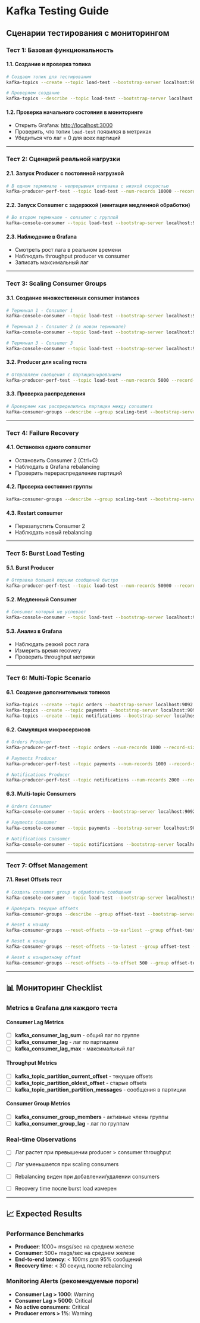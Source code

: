 # Kafka Testing Guide

## **Сценарии тестирования с мониторингом**

### Тест 1: **Базовая функциональность**

#### 1.1. Создание и проверка топика

```bash
# Создаем топик для тестирования
kafka-topics --create --topic load-test --bootstrap-server localhost:9092 --partitions 6 --replication-factor 1

# Проверяем создание
kafka-topics --describe --topic load-test --bootstrap-server localhost:9092
```

#### 1.2. Проверка начального состояния в мониторинге

- Открыть Grafana: <http://localhost:3000>
- Проверить, что топик `load-test` появился в метриках
- Убедиться что лаг = 0 для всех партиций

---

### Тест 2: **Сценарий реальной нагрузки**

#### 2.1. Запуск Producer с постоянной нагрузкой

```bash
# В одном терминале - непрерывная отправка с низкой скоростью
kafka-producer-perf-test --topic load-test --num-records 10000 --record-size 512 --throughput 50 --producer-props bootstrap.servers=localhost:9092 acks=1
```

#### 2.2. Запуск Consumer с задержкой (имитация медленной обработки)

```bash
# Во втором терминале - consumer с группой
kafka-console-consumer --topic load-test --bootstrap-server localhost:9092 --group slow-processors --property print.timestamp=true
```

#### 2.3. Наблюдение в Grafana

- Смотреть рост лага в реальном времени
- Наблюдать throughput producer vs consumer
- Записать максимальный лаг

---

### Тест 3: **Scaling Consumer Groups**

#### 3.1. Создание множественных consumer instances

```bash
# Терминал 1 - Consumer 1
kafka-console-consumer --topic load-test --bootstrap-server localhost:9092 --group scaling-test --property print.partition=true

# Терминал 2 - Consumer 2 (в новом терминале)
kafka-console-consumer --topic load-test --bootstrap-server localhost:9092 --group scaling-test --property print.partition=true

# Терминал 3 - Consumer 3
kafka-console-consumer --topic load-test --bootstrap-server localhost:9092 --group scaling-test --property print.partition=true
```

#### 3.2. Producer для scaling теста

```bash
# Отправляем сообщения с партиционированием
kafka-producer-perf-test --topic load-test --num-records 5000 --record-size 256 --throughput 100 --producer-props bootstrap.servers=localhost:9092
```

#### 3.3. Проверка распределения

```bash
# Проверяем как распределились партиции между consumers
kafka-consumer-groups --describe --group scaling-test --bootstrap-server localhost:9092
```

---

### Тест 4: **Failure Recovery**

#### 4.1. Остановка одного consumer

- Остановить Consumer 2 (Ctrl+C)
- Наблюдать в Grafana rebalancing
- Проверить перераспределение партиций

#### 4.2. Проверка состояния группы

```bash
kafka-consumer-groups --describe --group scaling-test --bootstrap-server localhost:9092
```

#### 4.3. Restart consumer

- Перезапустить Consumer 2
- Наблюдать новый rebalancing

---

### Тест 5: **Burst Load Testing**

#### 5.1. Burst Producer

```bash
# Отправка большой порции сообщений быстро
kafka-producer-perf-test --topic load-test --num-records 50000 --record-size 1024 --throughput -1 --producer-props bootstrap.servers=localhost:9092 batch.size=16384
```

#### 5.2. Медленный Consumer

```bash
# Consumer который не успевает
kafka-console-consumer --topic load-test --bootstrap-server localhost:9092 --group burst-test
```

#### 5.3. Анализ в Grafana

- Наблюдать резкий рост лага
- Измерить время recovery
- Проверить throughput метрики

---

### Тест 6: **Multi-Topic Scenario**

#### 6.1. Создание дополнительных топиков

```bash
kafka-topics --create --topic orders --bootstrap-server localhost:9092 --partitions 3 --replication-factor 1
kafka-topics --create --topic payments --bootstrap-server localhost:9092 --partitions 3 --replication-factor 1
kafka-topics --create --topic notifications --bootstrap-server localhost:9092 --partitions 3 --replication-factor 1
```

#### 6.2. Симуляция микросервисов

```bash
# Orders Producer
kafka-producer-perf-test --topic orders --num-records 1000 --record-size 256 --throughput 10 --producer-props bootstrap.servers=localhost:9092 &

# Payments Producer
kafka-producer-perf-test --topic payments --num-records 1000 --record-size 128 --throughput 15 --producer-props bootstrap.servers=localhost:9092 &

# Notifications Producer
kafka-producer-perf-test --topic notifications --num-records 2000 --record-size 64 --throughput 25 --producer-props bootstrap.servers=localhost:9092 &
```

#### 6.3. Multi-topic Consumers

```bash
# Orders Consumer
kafka-console-consumer --topic orders --bootstrap-server localhost:9092 --group orders-service &

# Payments Consumer
kafka-console-consumer --topic payments --bootstrap-server localhost:9092 --group payments-service &

# Notifications Consumer
kafka-console-consumer --topic notifications --bootstrap-server localhost:9092 --group notifications-service &
```

---

### Тест 7: **Offset Management**

#### 7.1. Reset Offsets тест

```bash
# Создать consumer group и обработать сообщения
kafka-console-consumer --topic load-test --bootstrap-server localhost:9092 --group offset-test --max-messages 100

# Проверить текущие offsets
kafka-consumer-groups --describe --group offset-test --bootstrap-server localhost:9092

# Reset к началу
kafka-consumer-groups --reset-offsets --to-earliest --group offset-test --topic load-test --bootstrap-server localhost:9092 --execute

# Reset к концу
kafka-consumer-groups --reset-offsets --to-latest --group offset-test --topic load-test --bootstrap-server localhost:9092 --execute

# Reset к конкретному offset
kafka-consumer-groups --reset-offsets --to-offset 500 --group offset-test --topic load-test --bootstrap-server localhost:9092 --execute
```

---

## 📊 **Мониторинг Checklist**

### Metrics в Grafana для каждого теста

#### Consumer Lag Metrics

- [ ] **kafka_consumer_lag_sum** - общий лаг по группе
- [ ] **kafka_consumer_lag** - лаг по партициям
- [ ] **kafka_consumer_lag_max** - максимальный лаг

#### Throughput Metrics

- [ ] **kafka_topic_partition_current_offset** - текущие offsets
- [ ] **kafka_topic_partition_oldest_offset** - старые offsets
- [ ] **kafka_topic_partition_partition_messages** - сообщения в партиции

#### Consumer Group Metrics

- [ ] **kafka_consumer_group_members** - активные члены группы
- [ ] **kafka_consumer_group_lag** - лаг по группам

### Real-time Observations

- [ ] Лаг растет при превышении producer > consumer throughput
- [ ] Лаг уменьшается при scaling consumers
- [ ] Rebalancing виден при добавлении/удалении consumers
- [ ] Recovery time после burst load измерен



---

## 📈 **Expected Results**

### Performance Benchmarks

- **Producer**: 1000+ msgs/sec на среднем железе
- **Consumer**: 500+ msgs/sec на среднем железе
- **End-to-end latency**: < 100ms для 95% сообщений
- **Recovery time**: < 30 секунд после rebalancing

### Monitoring Alerts (рекомендуемые пороги)

- **Consumer Lag > 1000**: Warning
- **Consumer Lag > 5000**: Critical
- **No active consumers**: Critical
- **Producer errors > 1%**: Warning
